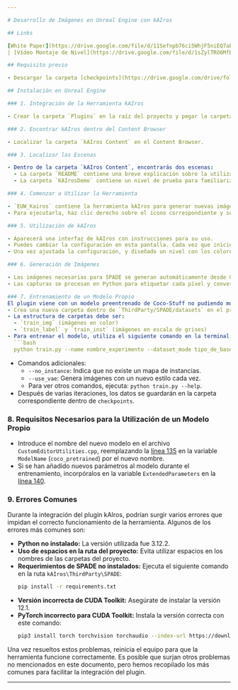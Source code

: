 ```yaml
---

# Desarrollo de Imágenes en Unreal Engine con kAIros

## Links

[White Paper](https://drive.google.com/file/d/11Sefnpb76ci5WhjF5niEQ7aENXRuNTnA/view?usp=sharing)
| [Vídeo Montaje de Nivel](https://drive.google.com/file/d/1sZylTRO6MfBr9T1_1lcPJihAl051Yr-c/view?usp=sharing)

## Requisito previo

- Descargar la carpeta [checkpoints](https://drive.google.com/drive/folders/1DEN0nOx2-pNlzB-HDyGdQq1SVi-2U-Yk?usp=drive_link), descomprimirla y colocarla en la ruta `kAIros\ThirdParty\SPADE`

## Instalación en Unreal Engine

### 1. Integración de la Herramienta kAIros

- Crear la carpeta `Plugins` en la raíz del proyecto y pegar la carpeta de kAIros. Regenerar la solución si fuera necesario.

### 2. Encontrar kAIros dentro del Content Browser

- Localizar la carpeta `kAIros Content` en el Content Browser.

### 3. Localizar las Escenas

- Dentro de la carpeta `kAIros Content`, encontrarás dos escenas:
  - La carpeta `README` contiene una breve explicación sobre la utilización de la herramienta.
  - La carpeta `KAIrosDemo` contiene un nivel de prueba para familiarizarte rápidamente con kAIros. Dentro de él se ve como se han usado colores específicos que provienen de la carpeta Materials/Colours necesarios para su correcto funcionamiento.

### 4. Comenzar a Utilizar la Herramienta

- `EUW_Kairos` contiene la herramienta kAIros para generar nuevas imágenes con Unreal Engine.
- Para ejecutarla, haz clic derecho sobre el ícono correspondiente y selecciona `Run Editor Utility Widget`.

### 5. Utilización de kAIros

- Aparecerá una interfaz de kAIros con instrucciones para su uso.
- Puedes cambiar la configuración en esta pantalla. Cada vez que inicies kAIros, la configuración se restablecerá a los valores por defecto.
- Una vez ajustada la configuración, y diseñado un nivel con los colores específicos presiona el botón `Start` para utilizar la herramienta.

### 6. Generación de Imágenes

- Las imágenes necesarias para SPADE se generan automáticamente desde Unreal Engine.
- Las capturas se procesan en Python para etiquetar cada píxel y convertirlo a escala de grises. Las imágenes procesadas se guardan en la carpeta de val correspondiente para que SPADE las procese.

### 7. Entrenamiento de un Modelo Propio
El plugin viene con un modelo preentrenado de Coco-Stuff no pudiendo modificar sus parámetros. Aun así, se puede entrenar un modelo propio con diferentes características siguiendo las siguientes instrucciones:
- Crea una nueva carpeta dentro de `ThirdParty/SPADE/datasets` en el proyecto de Unreal Engine.
- La estructura de carpetas debe ser:
  - `train_img` (imágenes en color)
  - `train_label` y `train_inst` (imágenes en escala de grises)
- Para entrenar el modelo, utiliza el siguiente comando en la terminal:
  ```bash
  python train.py --name nombre_experimento --dataset_mode tipo_de_base_de_datos --dataroot datasets/nombre_carpeta_imagenes
  ```
- Comandos adicionales:
  - `--no_instance`: Indica que no existe un mapa de instancias.
  - `--use_vae`: Genera imágenes con un nuevo estilo cada vez.
  - Para ver otros comandos, ejecuta: `python train.py --help`.
- Después de varias iteraciones, los datos se guardarán en la carpeta correspondiente dentro de `checkpoints`.

### 8. Requisitos Necesarios para la Utilización de un Modelo Propio

- Introduce el nombre del nuevo modelo en el archivo `CustomEditorUtilities.cpp`, reemplazando la [línea 135](https://github.com/barreirodev/KAIrosPlugin/blob/main/kAIros/Source/kAIrosEditor/Private/CustomEditorUtilities.cpp#L135) en la variable `ModelName` (`coco_pretrained`) por el nuevo nombre.
- Si se han añadido nuevos parámetros al modelo durante el entrenamiento, incorpóralos en la variable `ExtendedParameters` en la [línea 140](https://github.com/barreirodev/KAIrosPlugin/blob/main/kAIros/Source/kAIrosEditor/Private/CustomEditorUtilities.cpp#L140).

### 9. Errores Comunes

Durante la integración del plugin kAIros, podrían surgir varios errores que impidan el correcto funcionamiento de la herramienta. Algunos de los errores más comunes son:

- **Python no instalado:** La versión utilizada fue 3.12.2.
- **Uso de espacios en la ruta del proyecto:** Evita utilizar espacios en los nombres de las carpetas del proyecto.
- **Requerimientos de SPADE no instalados:** Ejecuta el siguiente comando en la ruta `kAIros\ThirdParty\SPADE`:
  ```bash
  pip install -r requirements.txt
  ```
- **Versión incorrecta de CUDA Toolkit:** Asegúrate de instalar la versión 12.1.
- **PyTorch incorrecto para CUDA Toolkit:** Instala la versión correcta con este comando:
  ```bash
  pip3 install torch torchvision torchaudio --index-url https://download.pytorch.org/whl/cu121
  ```

Una vez resueltos estos problemas, reinicia el equipo para que la herramienta funcione correctamente. Es posible que surjan otros problemas no mencionados en este documento, pero hemos recopilado los más comunes para facilitar la integración del plugin.

--- 
```

